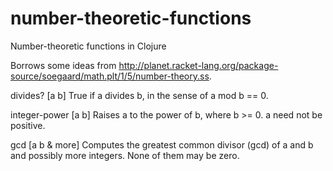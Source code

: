 number-theoretic-functions
==========================

Number-theoretic functions in Clojure

Borrows some ideas from
http://planet.racket-lang.org/package-source/soegaard/math.plt/1/5/number-theory.ss.

divides? [a b]
  True if a divides b, in the sense of a mod b == 0.

integer-power [a b]
  Raises a to the power of b, where b >= 0. a need not be positive.

gcd [a b & more]
  Computes the greatest common divisor (gcd) of a and b and possibly
more integers. None of them may be zero.
